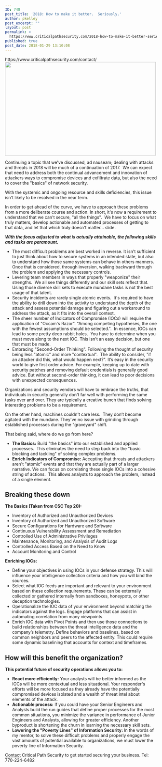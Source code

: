 ```yaml
---
ID: 748
post_title: '2018: How to make it better.  Seriously.'
author: pkelley
post_excerpt: ""
layout: post
permalink: >
  https://www.criticalpathsecurity.com/2018-how-to-make-it-better-seriously/
published: true
post_date: 2018-01-29 13:10:08
---
```

<p>https://www.criticalpathsecurity.com/contact/<img src="https://www.criticalpathsecurity.com/wp-content/uploads/2017/04/525404152.jpg" alt="" width="500" height="309" /></p><p>Continuing a topic that we've discussed, ad nauseam; dealing with attacks and threats in 2018 will be much of a continuation of 2017.  We can expect that need to address both the continual advancement and innovation of attackers ways to compromise devices and exfiltrate data, but also the need to cover the "basics" of network security.</p><p>With the systemic and ongoing resource and skills deficiencies, this issue isn't likely to be resolved in the near term.</p><p>In order to get ahead of the curve, we have to approach these problems from a more deliberate course and action. In short, it's now a requirement to understand that we can't secure, "all the things".  We have to focus on what truly matters, develop actionable and automated processes of getting to that data, and let that which truly doesn't matter... slide.</p><p><em><strong>With the focus adjusted to what is actually attainable, the following skills and tasks are paramount.</strong></em></p><ul><li>The most difficult problems are best worked in reverse. It isn't sufficient to just think about how to secure systems in an intended state, but also to understand how those same systems can behave in others manners.  Once that is considered, through inversion, walking backward through the problem and applying the necessary controls.</li><li>Levering team members in ways that properly "weaponize" their strengths.  We all see things differently and our skill sets reflect that. Using those diverse skill sets to execute mundane tasks is not the best usage of that talent.</li><li style="font-weight: 400;">Security incidents are rarely single atomic events.  It's required to have the ability to drill down into the activity to understand the depth of the attack and assess potential damage and figuring out a workaround to address the attack, as it fits into the overall context.</li><li>The sheer number of Indicators of Compromise (IOCs) will require the application of "Occam's Razor". "Among competing hypotheses, the one with the fewest assumptions should be selected.".  In essence, IOCs can lead to some pretty deep rabbit holes.  You have to determine when you must move along to the next IOC. This isn't an easy decision, but one that must be made.</li><li>Embracing "Second-Order Thinking". Following the thought of security being less "atomic" and more "contextual".  The ability to consider, "if an attacker did this, what would happen next?". It’s easy in the security world to give first order advice. For example, keeping up to date with security patches and removing default credentials is generally good advice. But without second-order thinking, it can lead to poor decisions with unexpected consequences.</li></ul><p>Organizations and security vendors will have to embrace the truths, that individuals in security generally don't far well with performing the same tasks over and over. They are typically a creative bunch that finds solving interesting problems to be a requirement.</p><p>On the other hand, machines couldn't care less.  They don’t become agitated with the mundane. They've no issue with grinding through established processes during the "graveyard" shift.</p><p>That being said, where do we go from here?</p><ul><li><strong>The Basics:</strong> Build "the basics" into our established and applied processes.  This eliminates the need to step back into the "basic blocking and tackling" of solving complex problems.</li><li style="font-weight: 400;"><b>Enrich Indicators of Compromise:</b> Accepting that threats and attackers aren't "atomic" events and that they are actually part of a larger narrative. We can focus on correlating these single IOCs into a cohesive string of actions.  This allows analysts to approach the problem, instead of a single element.</li></ul><h2><strong>Breaking these down</strong></h2><p><strong>The Basics (Taken from CSC Top 20):</strong></p><ul><li>Inventory of Authorized and Unauthorized Devices</li><li>Inventory of Authorized and Unauthorized Software</li><li>Secure Configurations for Hardware and Software</li><li>Continuous Vulnerability Assessment and Remediation</li><li>Controlled Use of Administrative Privileges</li><li>Maintenance, Monitoring, and Analysis of Audit Logs</li><li>Controlled Access Based on the Need to Know</li><li>Account Monitoring and Control</li></ul><p><strong>Enriching IOCs:</strong></p><ul><li style="font-weight: 400;">Define your objectives in using IOCs in your defense strategy. This will influence your intelligence collection criteria and how you will bind the sources.</li><li style="font-weight: 400;">Select what IOC feeds are important and relevant to your environment based on these collection requirements. These can be externally collected or gathered internally from sandboxes, honeypots, or other deception technologies.</li><li style="font-weight: 400;">Operationalize the IOC data of your environment beyond matching the indicators against the logs. Engage platforms that can assist in automating correlation from many viewpoints.</li><li>Enrich IOC data with Pivot Points and then use those connections to build relationships between the threat intelligence data and the company’s telemetry. Define behaviors and baselines, based on common neighbors and peers to the affected entity. This could require some dynamic baselining that accounts for context and timeframes.</li></ul><h2><strong>How will this benefit the organization?</strong></h2><p><strong>This potential future of security operations allows you to:</strong></p><ul><li style="font-weight: 400;"><b>React more efficiently:</b> Your analysts will be better informed as the IOCs will be more contextual and less situational. Your responder's efforts will be more focused as they already have the potentially compromised devices isolated and a wealth of threat intel about elements of the attack.</li><li style="font-weight: 400;"><b>Actionable process:</b> If you could have your Senior Engineers and Analysts build the run guides that define proper processes for the most common situations, you minimize the variance in performance of Junior Engineers and Analysts, allowing for greater efficiency. Another byproduct is shortening the churn in learning the necessary skill sets.</li><li><strong>Lowering the "Poverty Lines" of Information Security: </strong>In the words of my mentor, to solve these difficult problems and properly engage the vast amounts of potential available to organizations, we must lower the poverty line of Information Security.</li></ul><p><a style="font-size: 14px; background-color: #ffffff;" href="https://www.criticalpathsecurity.com/contact/" target="_blank" rel="noopener">Contact</a> Critical Path Security to get started securing your business. Tel: 770-224-6482</p><p> </p>